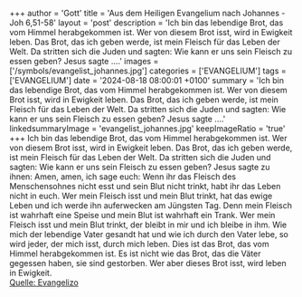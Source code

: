 +++
author = 'Gott'
title = 'Aus dem Heiligen Evangelium nach Johannes - Joh 6,51-58'
layout = 'post'
description = 'Ich bin das lebendige Brot, das vom Himmel herabgekommen ist. Wer von diesem Brot isst, wird in Ewigkeit leben. Das Brot, das ich geben werde, ist mein Fleisch für das Leben der Welt. Da stritten sich die Juden und sagten: Wie kann er uns sein Fleisch zu essen geben? Jesus sagte ....'
images = ['/symbols/evangelist_johannes.jpg']
categories = ['EVANGELIUM']
tags = ['EVANGELIUM']
date = '2024-08-18 08:00:01 +0100'
summary = 'Ich bin das lebendige Brot, das vom Himmel herabgekommen ist. Wer von diesem Brot isst, wird in Ewigkeit leben. Das Brot, das ich geben werde, ist mein Fleisch für das Leben der Welt. Da stritten sich die Juden und sagten: Wie kann er uns sein Fleisch zu essen geben? Jesus sagte ....'
linkedsummaryImage = 'evangelist_johannes.jpg'
keepImageRatio = 'true'
+++
Ich bin das lebendige Brot, das vom Himmel herabgekommen ist. Wer von diesem Brot isst, wird in Ewigkeit leben. Das Brot, das ich geben werde, ist mein Fleisch für das Leben der Welt.
Da stritten sich die Juden und sagten: Wie kann er uns sein Fleisch zu essen geben?
Jesus sagte zu ihnen: Amen, amen, ich sage euch: Wenn ihr das Fleisch des Menschensohnes nicht esst und sein Blut nicht trinkt, habt ihr das Leben nicht in euch.<!--more-->
Wer mein Fleisch isst und mein Blut trinkt, hat das ewige Leben und ich werde ihn auferwecken am Jüngsten Tag.
Denn mein Fleisch ist wahrhaft eine Speise und mein Blut ist wahrhaft ein Trank.
Wer mein Fleisch isst und mein Blut trinkt, der bleibt in mir und ich bleibe in ihm.
Wie mich der lebendige Vater gesandt hat und wie ich durch den Vater lebe, so wird jeder, der mich isst, durch mich leben.
Dies ist das Brot, das vom Himmel herabgekommen ist. Es ist nicht wie das Brot, das die Väter gegessen haben, sie sind gestorben. Wer aber dieses Brot isst, wird leben in Ewigkeit.<br> [Quelle: Evangelizo](https://evangeliumtagfuertag.org/DE/gospel)